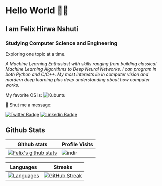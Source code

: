 # Hello World 👋🏿

## I am Felix Hirwa Nshuti

### Studying Computer Science and Engineering

Exploring one topic at a time.

_A Machine Learning Enthusiast with skills ranging from building classical Machine Learning Algorithms to Deep Neural Networks. I can program in both Python and C/C++. My most interests lie in computer vision and mordern deep learning plus deep understanding about how computer works._

My favorite OS is: ![Kubuntu](https://img.shields.io/badge/-KUbuntu-%230079C1?style=for-the-badge&logo=kubuntu&logoColor=white)
  
💬 Shut me a message:

[![Twitter Badge](https://img.shields.io/badge/Twitter-1DA1F2?style=for-the-badge&logo=twitter&logoColor=white)](https://twitter.com/__hirwa)
[![Linkedin Badge](https://img.shields.io/badge/LinkedIn-0077B5?style=for-the-badge&logo=linkedin&logoColor=white)](https://www.linkedin.com/in/hirwa-nshuti/)

## Github Stats

|Github stats|Profile Visits|
|-|-|
|[![Felix's github stats](https://github-readme-stats.vercel.app/api?username=hirwa-nshuti&count_private=true&show_icons=true&theme=radical)](https://github.com/hirwa-nshuti)|![indir](https://profile-counter.glitch.me/{hirwa-nshuti}/count.svg)|

|Languages|Streaks|
|--------------|-----------------------|
|[![Languages](https://github-readme-stats.vercel.app/api/top-langs/?username=hirwa-nshuti&show_icons=true&theme=dark&layout=compact&hide_title=true)](https://github.com/hirwa-nshuti)|[![GitHub Streak](http://github-readme-streak-stats.herokuapp.com?user=hirwa-nshuti&theme=dark&date_format=M%20j%5B%2C%20Y%5D)](https://git.io/streak-stats)|
